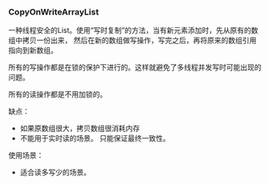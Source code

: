 ### CopyOnWriteArrayList 

一种线程安全的List。使用“写时复制”的方法，当有新元素添加时，先从原有的数组中拷贝一份出来，
然后在新的数组做写操作，写完之后，再将原来的数组引用指向到新数组。

所有的写操作都是在锁的保护下进行的。这样就避免了多线程并发写时可能出现的问题。

所有的读操作都是不用加锁的。 

缺点： 
- 如果原数组很大，拷贝数组很消耗内存
- 不能用于实时读的场景。 只能保证最终一致性。 

使用场景： 
- 适合读多写少的场景。 
